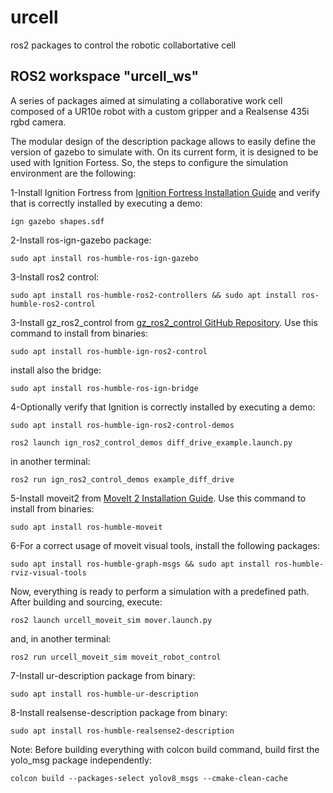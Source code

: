 # urcell
ros2 packages to control the robotic collabortative cell

## ROS2 workspace "urcell_ws"
A series of packages aimed at simulating a collaborative work cell composed of a UR10e robot with a custom gripper and a Realsense 435i rgbd camera.

The modular design of the description package allows to easily define the version of gazebo to simulate with. On its current form, it is designed to be used with Ignition Fortess. So, the steps to configure the simulation environment are the following:

1-Install Ignition Fortress from
[Ignition Fortress Installation Guide](https://gazebosim.org/docs/fortress/install_ubuntu) and verify that is correctly installed by executing a demo:

`ign gazebo shapes.sdf`


2-Install ros-ign-gazebo package:

`sudo apt install ros-humble-ros-ign-gazebo`

3-Install ros2 control:

```sudo apt install ros-humble-ros2-controllers && sudo apt install ros-humble-ros2-control```

3-Install gz_ros2_control from
[gz_ros2_control GitHub Repository](https://github.com/ros-controls/gz_ros2_control).
Use this command to install from binaries:

`sudo apt install ros-humble-ign-ros2-control`

install also the bridge:

`sudo apt install ros-humble-ros-ign-bridge`

4-Optionally verify that Ignition is correctly installed by executing a demo:

`sudo apt install ros-humble-ign-ros2-control-demos`

`ros2 launch ign_ros2_control_demos diff_drive_example.launch.py`

in another terminal:

`ros2 run ign_ros2_control_demos example_diff_drive`


5-Install moveit2 from
[MoveIt 2 Installation Guide](https://moveit.ros.org/install-moveit2/binary/). Use this command to install from binaries:

`sudo apt install ros-humble-moveit`

6-For a correct usage of moveit visual tools, install the following packages:

```sudo apt install ros-humble-graph-msgs && sudo apt install ros-humble-rviz-visual-tools```

Now, everything is ready to perform a simulation with a predefined path. After building and sourcing, execute:

`ros2 launch urcell_moveit_sim mover.launch.py`

and, in another terminal:

`ros2 run urcell_moveit_sim moveit_robot_control`

7-Install ur-description package from binary:

`sudo apt install ros-humble-ur-description`

8-Install realsense-description package from binary:

`sudo apt install ros-humble-realsense2-description`


Note: Before building everything with colcon build command, build first the yolo_msg package independently:

`colcon build --packages-select yolov8_msgs --cmake-clean-cache`
